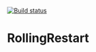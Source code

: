[![Build status](https://ci.appveyor.com/api/projects/status/cj6whevbos4jdpuq/branch/master?svg=true)](https://ci.appveyor.com/project/pkelly808/rollingrestart/branch/master)

# RollingRestart

